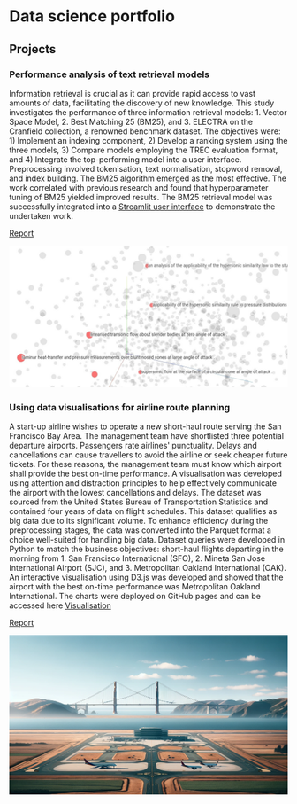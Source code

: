 # Data science portfolio

## Projects

### Performance analysis of text retrieval models  

Information retrieval is crucial as it can provide rapid access to vast amounts of data, facilitating the discovery of new knowledge. This study investigates the performance of three information retrieval models: 1. Vector Space Model, 2. Best Matching 25 (BM25), and 3. ELECTRA on the Cranfield collection, a renowned benchmark dataset. The objectives were: 1) Implement an indexing component, 2) Develop a ranking system using the three models, 3) Compare models employing the TREC evaluation format, and 4) Integrate the top-performing model into a user interface. Preprocessing involved tokenisation, text normalisation, stopword removal, and index building. The BM25 algorithm emerged as the most effective. The work correlated with previous research and found that hyperparameter tuning of BM25 yielded improved results. The BM25 retrieval model was successfully integrated into a [Streamlit user interface](https://alpaca-search-cranfield-collection.streamlit.app/) to demonstrate the undertaken work.

[Report](https://github.com/RobJoscelyne/robjoscelyne.github.io/blob/a00001bc3f9d72f8b6aa94ab3eec2f39647522e7/assets/Information%20retrieval.pdf)

<img src="/assets/embedding_projector.jpg" width="1000">


### Using data visualisations for airline route planning 

A start-up airline wishes to operate a new short-haul route serving the San Francisco Bay Area. The management team have shortlisted three potential departure airports. Passengers rate airlines' punctuality. Delays and cancellations can cause travellers to avoid the airline or seek cheaper future tickets. For these reasons, the management team must know which airport shall provide the best on-time performance. A visualisation was developed using attention and distraction principles to help effectively communicate the airport with the lowest cancellations and delays. The dataset was sourced from the United States Bureau of Transportation Statistics and contained four years of data on flight schedules. This dataset qualifies as big data due to its significant volume. To enhance efficiency during the preprocessing stages, the data was converted into the Parquet format a choice well-suited for handling big data. Dataset queries were developed in Python to match the business objectives: short-haul flights departing in the morning from 1. San Francisco International (SFO), 2. Mineta San Jose International Airport (SJC), and 3. Metropolitan Oakland International (OAK). An interactive visualisation using D3.js was developed and showed that the airport with the best on-time performance was Metropolitan Oakland International. The charts were deployed on GitHub pages and can be accessed here [Visualisation](https://robjoscelyne.github.io/data_visualisations/)

[Report](https://github.com/RobJoscelyne/robjoscelyne.github.io/blob/6c024b99a2f7641a7ddfbd885193bc947aea00f6/assets/data_visualisations_for_route_planning.pdf)

<img src="/assets/llama_base.jpg" width="1000">
